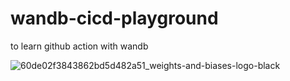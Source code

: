 # wandb-cicd-playground
to learn github action with wandb

![60de02f3843862bd5d482a51_weights-and-biases-logo-black](https://github.com/pasitpk/wandb-cicd-playground/assets/70319822/e420f959-78ad-46ad-8efc-bb3d8cdd7837)
